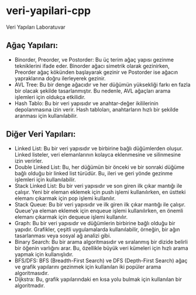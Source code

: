 # veri-yapilari-cpp
Veri Yapıları Laboratuvar

## Ağaç Yapıları:

   - Binorder, Preorder, ve Postorder: Bu üç terim ağaç yapısı gezinme tekniklerini ifade eder. Binorder ağacı simetrik olarak gezinirken, Preorder ağaç kökünden başlayarak gezinir ve Postorder ise ağacın yapraklarına doğru ilerleyerek gezinir.
   - AVL Tree: Bu bir denge ağacıdır ve her düğümün yüksekliği farkı en fazla bir olacak şekilde tasarlanmıştır. Bu nedenle, AVL ağaçları arama işlemleri için oldukça etkilidir.
   - Hash Tablo: Bu bir veri yapısıdır ve anahtar-değer ikililerinin depolanmasına izin verir. Hash tabloları, anahtarların hızlı bir şekilde aranması için kullanılabilir.
 
## Diğer Veri Yapıları:

   - Linked List: Bu bir veri yapısıdır ve birbirine bağlı düğümlerden oluşur. Linked listeler, veri elemanlarının kolayca eklenmesine ve silinmesine izin verirler.
   - Double Linked List: Bu, her düğümün bir önceki ve bir sonraki düğüme bağlı olduğu bir linked list türüdür. Bu, ileri ve geri yönde gezinme işlemleri için kullanılabilir.
   - Stack Linked List: Bu bir veri yapısıdır ve son giren ilk çıkar mantığı ile çalışır. Yeni bir eleman eklemek için push işlemi kullanılırken, en üstteki elemanı çıkarmak için pop işlemi kullanılır.
   - Stack Queue: Bu bir veri yapısıdır ve ilk giren ilk çıkar mantığı ile çalışır. Queue'ya eleman eklemek için enqueue işlemi kullanılırken, en önemli elemanı çıkarmak için dequeue işlemi kullanılır.
   - Graph: Bu bir veri yapısıdır ve düğümlerin birbirine bağlı olduğu bir yapıdır. Grafikler, çeşitli uygulamalarda kullanılabilir, örneğin, bir ağın tasarlanması veya sosyal ağ analizi gibi.
   - Binary Search: Bu bir arama algoritmasıdır ve sıralanmış bir dizide belirli bir öğenin varlığını arar. Bu, özellikle büyük veri kümeleri için hızlı arama yapmak için kullanışlıdır.
   - BFS/DFS: BFS (Breadth-First Search) ve DFS (Depth-First Search) ağaç ve grafik yapılarını gezinmek için kullanılan iki popüler arama algoritmasıdır.
   - Dijkstra: Bu, grafik yapılarındaki en kısa yolu bulmak için kullanılan bir algoritmadır.
